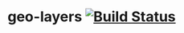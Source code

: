 geo-layers [![Build Status](https://travis-ci.org/lukaszbudnik/geo-layers.png)](https://travis-ci.org/lukaszbudnik/geo-layers)
=================

